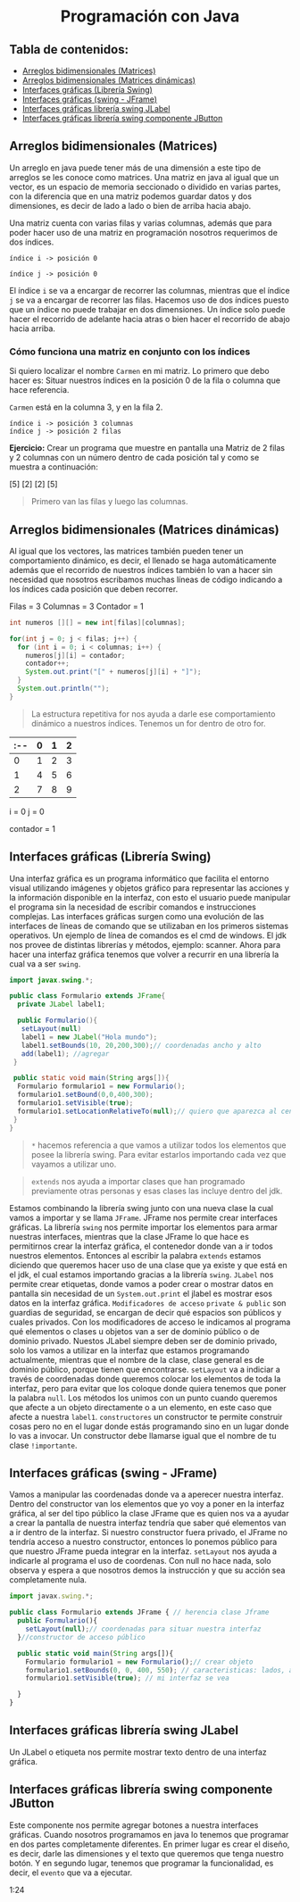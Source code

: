 ###

<h1 align="center">Programación con Java</h1>

###

<h2 align="left">Tabla de contenidos:</h2>

- [Arreglos bidimensionales (Matrices)](#arreglos-bidimensionales-matrices)
- [Arreglos bidimensionales (Matrices dinámicas)](#arreglos-bidimensionales-matrices-dinámicas)
- [Interfaces gráficas (Librería Swing)](#interfaces-gráficas-librería-swing)
- [Interfaces gráficas (swing - JFrame)](#interfaces-gráficas-swing---jframe)
- [Interfaces gráficas librería swing JLabel](#interfaces-gráficas-librería-swing-jlabel)
- [Interfaces gráficas librería swing componente JButton](#interfaces-gráficas-librería-swing-componente-jbutton)



## Arreglos bidimensionales (Matrices)
Un arreglo en java puede tener más de una dimensión a este tipo de arreglos se les conoce como matrices. Una matriz en java al igual que un vector, es un espacio de memoria seccionado o dividido en varias partes, con la diferencia que en una matriz podemos guardar datos y dos dimensiones, es decir de lado a lado o bien de arriba hacia abajo.

Una matriz cuenta con varias filas y varias columnas, además que para poder hacer uso de una matriz en programación nosotros requerimos de dos índices.

```
índice i -> posición 0

índice j -> posición 0
```
El índice `i` se va a encargar de recorrer las columnas, mientras que el índice `j` se va a encargar de recorrer las filas. Hacemos uso de dos índices puesto que un índice no puede trabajar en dos dimensiones. Un índice solo puede hacer el recorrido de adelante hacia atras o bien hacer el recorrido de abajo hacia arriba.

<h3 align="left">Cómo funciona una matriz en conjunto con los índices</h3>

Si quiero localizar el nombre `Carmen` en mi matriz. Lo primero que debo hacer es: 
  Situar nuestros índices en la posición 0 de la fila o columna que hace referencia.

`Carmen` está en la columna 3, y en la fila 2.

```
índice i -> posición 3 columnas
índice j -> posición 2 filas
```
**Ejercicio:**
Crear un programa que muestre en pantalla una Matriz de 2 filas y 2 columnas con un número dentro de cada posición tal y como se muestra a continuación:

[5] [2]
[2] [5]

> Primero van las filas y luego las columnas.

## Arreglos bidimensionales (Matrices dinámicas)
Al igual que los vectores, las matrices también pueden tener un comportamiento dinámico, es decir, el llenado se haga automáticamente además que el recorrido de nuestros índices también lo van a hacer sin necesidad que nosotros escribamos muchas líneas de código indicando a los índices cada posición que deben recorrer.


Filas = 3
Columnas = 3
Contador = 1

```java
int numeros [][] = new int[filas][columnas];

for(int j = 0; j < filas; j++) {
  for (int i = 0; i < columnas; i++) {
    numeros[j][i] = contador;
    contador++;
    System.out.print("[" + numeros[j][i] + "]");
  }
  System.out.println("");
}
```

> La estructura repetitiva for nos ayuda a darle ese comportamiento dinámico a nuestros índices.
> Tenemos un for dentro de otro for.

|:--| 0 | 1 | 2 |
|:--|:--|:--|:--|
| 0 | 1 | 2 | 3 |
| 1 | 4 | 5 | 6 |
| 2 | 7 | 8 | 9 |

i = 0
j = 0

contador  = 1

## Interfaces gráficas (Librería Swing)
Una interfaz gráfica es un programa informático que facilita el entorno visual utilizando imágenes y objetos gráfico para representar las acciones y la información disponible en la interfaz, con esto el usuario puede manipular el programa sin la necesidad de escribir comandos e instrucciones complejas. Las interfaces gráficas surgen como una evolución de las interfaces de líneas de comando que se utilizaban en los primeros sistemas operativos. Un ejemplo de línea de comandos es el cmd de windows.
El jdk nos provee de distintas librerías y métodos, ejemplo: scanner. Ahora para hacer una interfaz gráfica tenemos que volver a recurrir en una librería la cual va a ser `swing`.

```java
import javax.swing.*;

public class Formulario extends JFrame{
  private JLabel label1;

  public Formulario(){
   setLayout(null)
   label1 = new JLabel("Hola mundo");
   label1.setBounds(10, 20,200,300);// coordenadas ancho y alto
   add(label1); //agregar
 }

 public static void main(String args[]){
  Formulario formulario1 = new Formulario();
  formulario1.setBound(0,0,400,300);
  formulario1.setVisible(true);
  formulario1.setLocationRelativeTo(null);// quiero que aparezca al centro de mi pantalla
 }
}
```
> `*` hacemos referencia a que vamos a utilizar todos los elementos que posee la librería swing. Para evitar estarlos importando cada vez que vayamos a utilizar uno.

> `extends` nos ayuda a importar  clases que han programado previamente otras personas y esas clases las incluye dentro del jdk.

Estamos combinando la librería swing junto con una nueva clase la cual vamos a importar y se llama `JFrame`. JFrame nos permite crear interfaces gráficas. La librería `swing` nos permite importar los elementos para armar nuestras interfaces, mientras que la clase JFrame lo que hace es permitirnos crear la interfaz gráfica, el contenedor donde van a ir todos nuestros elementos. Entonces al escribir la palabra `extends` estamos diciendo que queremos hacer uso de una clase que ya existe y que está en el jdk, el cual estamos importando gracias a la librería `swing`.
`JLabel` nos permite crear etiquetas, donde vamos a poder crear o mostrar datos en pantalla sin necesidad de un `System.out.print` el jlabel es mostrar esos datos en la interfaz gráfica.
`Modificadores de acceso` `private & public` son guardias de seguridad, se encargan de decir qué espacios son públicos y cuales privados. Con los modificadores de acceso le indicamos al programa qué elementos o clases u objetos van a ser de dominio público o de dominio privado. Nuestos JLabel siempre deben ser de dominio privado, solo los vamos a utilizar en la interfaz que estamos programando actualmente, mientras que el nombre de la clase, clase general es de dominio público, porque tienen que encontrarse.
`setLayout` va a indiciar a través de coordenadas donde queremos colocar los elementos de toda la interfaz, pero para evitar que los coloque donde quiera tenemos que poner la palabra `null`.
Los métodos los unimos con un punto cuando queremos que afecte a un objeto directamente o a un elemento, en este caso que afecte a nuestra `label1`.
`constructores` un constructor te permite construir cosas pero no en el lugar donde estás programando sino en un lugar donde lo vas a invocar. Un constructor debe llamarse igual que el nombre de tu clase `!importante`.

## Interfaces gráficas (swing - JFrame)
Vamos a manipular las coordenadas donde va a aperecer nuestra interfaz. 
Dentro del constructor van los elementos que yo voy a poner en la interfaz gráfica, al ser del tipo público la clase JFrame que es quien nos va a ayudar a crear la pantalla de nuestra interfaz tendría que saber qué elementos van a ir dentro de la interfaz. Si nuestro constructor fuera privado, el JFrame no tendría acceso a nuestro constructor, entonces lo ponemos público para que nuestro JFrame pueda integrar en la interfaz.
`setLayout` nos ayuda a indicarle al programa el uso de coordenas. Con null no hace nada, solo observa y espera a que nosotros demos la instrucción y que su acción sea completamente nula.

```js
import javax.swing.*;

public class Formulario extends JFrame { // herencia clase Jframe
  public Formulario(){
    setLayout(null);// coordenadas para situar nuestra interfaz
  }//constructor de acceso público

  public static void main(String args[]){
    Formulario formulario1 = new Formulario();// crear objeto
    formulario1.setBounds(0, 0, 400, 550); // caracteristicas: lados, altura, ancho, altura interfaz
    formulario1.setVisible(true); // mi interfaz se vea

  }
}
```
## Interfaces gráficas librería swing JLabel
Un JLabel o etiqueta nos permite mostrar texto dentro de una interfaz gráfica.

## Interfaces gráficas librería swing componente JButton
Este componente nos permite agregar botones a nuestra interfaces gráficas. Cuando nosotros programamos en java lo tenemos que programar en dos partes completamente diferentes. En primer lugar es crear el diseño, es decir, darle las dimensiones y el texto que queremos que tenga nuestro botón. Y en segundo lugar, tenemos que programar la funcionalidad, es decir, el `evento` que va a ejecutar.

1:24